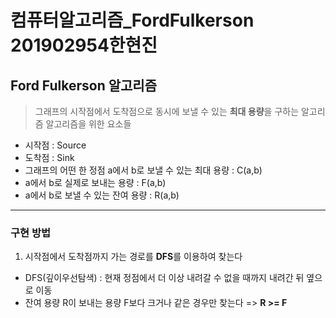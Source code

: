 # 컴퓨터알고리즘_FordFulkerson 201902954한현진

## Ford Fulkerson 알고리즘
> 그래프의 시작점에서 도착점으로 동시에 보낼 수 있는 **최대 용량**을 구하는 알고리즘
> 알고리즘을 위한 요소들
- 시작점 : Source
- 도착점 : Sink
- 그래프의 어떤 한 정점 a에서 b로 보낼 수 있는 최대 용량 : C(a,b)
- a에서 b로 실제로 보내는 용량 : F(a,b)
- a에서 b로 보낼 수 있는 잔여 용량 : R(a,b)
--------
### 구현 방법
 1. 시작점에서 도착점까지 가는 경로를 **DFS**를 이용하여 찾는다
- DFS(깊이우선탐색) : 현재 정점에서 더 이상 내려갈 수 없을 때까지 내려간 뒤 옆으로 이동
- 잔여 용량 R이 보내는 용량 F보다 크거나 같은 경우만 찾는다
  =>  **R >= F**
